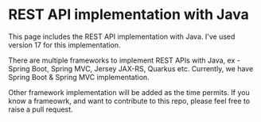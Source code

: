 # REST API implementation with Java

This page includes the REST API implementation with Java. I've used version 17 for this implementation. 

There are multiple frameworks to implement REST APIs with Java, ex - Spring Boot, Spring MVC, Jersey JAX-RS, Quarkus etc. Currently, we have Spring Boot & Spring MVC implementation.

Other framework implementation will be added as the time permits. If you know a frameowrk, and want to contribute to this repo, please feel free to raise a pull request.
